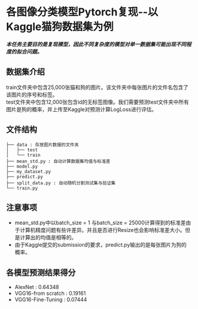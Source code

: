 # 各图像分类模型Pytorch复现--以Kaggle猫狗数据集为例
***本任务主要目的是复现模型，因此不同复杂度的模型对单一数据集可能出现不同程度的拟合问题。***

## 数据集介绍
train文件夹中包含25,000张猫和狗的图片。该文件夹中每张图片的文件名包含了该图片的序号和标签。\
test文件夹中包含12,000张包含id的无标签图像。我们需要预测test文件夹中所有图片是狗的概率，并上传至Kaggle对预测计算LogLoss进行评估。

## 文件结构
```
├── data : 存放图片数据的文件夹
│   ├── test
│   └── train
├── mean_std.py : 自动计算数据集均值与标准差
├── model.py
├── my_dataset.py
├── predict.py
├── split_data.py : 自动随机分割测试集与验证集
└── train.py
```

## 注意事项
* mean_std.py中以batch_size = 1 与batch_size = 25000计算得到的标准差由于计算机精度问题有些许差异。并且是否进行Resize也会影响标准差大小。但是计算出的均值是相等的。
* 由于Kaggle提交的submission的要求，predict.py输出的是每张图片为狗的概率。

## 各模型预测结果得分

* AlexNet : 0.64348
* VGG16-from scratch : 0.19161
* VGG16-Fine-Tuning : 0.07444
